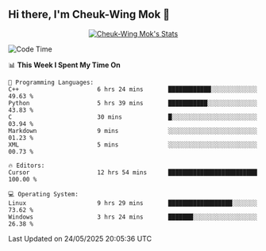## Hi there, I'm Cheuk-Wing Mok 👋

<!--
**mozro0327/mozro0327** is a ✨ _special_ ✨ repository because its `README.md` (this file) appears on your GitHub profile.

Here are some ideas to get you started:

- 🔭 I’m currently working on ...
- 🌱 I’m currently learning ...
- 👯 I’m looking to collaborate on ...
- 🤔 I’m looking for help with ...
- 💬 Ask me about ...
- 📫 How to reach me: ...
- 😄 Pronouns: ...
- ⚡ Fun fact: ...
-->

<p align="center">
  <a href="https://github.com/mozro0327" class="rich-diff-level-one">
    <img src="https://github-readme-stats.vercel.app/api?username=mozro0327&title_color=333&text_color=777" alt="Cheuk-Wing Mok's Stats" >
    <!-- &hide=issues
    <img src="https://github-readme-stats.vercel.app/api?username=mozro0327&hide=issues&title_color=333&text_color=777" alt="Cheuk-Wing Mok's Stats" >
    -->
  </a>
</p>

<!--START_SECTION:waka-->
![Code Time](http://img.shields.io/badge/Code%20Time-3%2C468%20hrs%2028%20mins-blue)

📊 **This Week I Spent My Time On** 

```text
💬 Programming Languages: 
C++                      6 hrs 24 mins       ████████████░░░░░░░░░░░░░   49.63 % 
Python                   5 hrs 39 mins       ███████████░░░░░░░░░░░░░░   43.83 % 
C                        30 mins             █░░░░░░░░░░░░░░░░░░░░░░░░   03.94 % 
Markdown                 9 mins              ░░░░░░░░░░░░░░░░░░░░░░░░░   01.23 % 
XML                      5 mins              ░░░░░░░░░░░░░░░░░░░░░░░░░   00.73 % 

🔥 Editors: 
Cursor                   12 hrs 54 mins      █████████████████████████   100.00 % 

💻 Operating System: 
Linux                    9 hrs 29 mins       ██████████████████░░░░░░░   73.62 % 
Windows                  3 hrs 24 mins       ███████░░░░░░░░░░░░░░░░░░   26.38 % 
```


 Last Updated on 24/05/2025 20:05:36 UTC
<!--END_SECTION:waka-->
